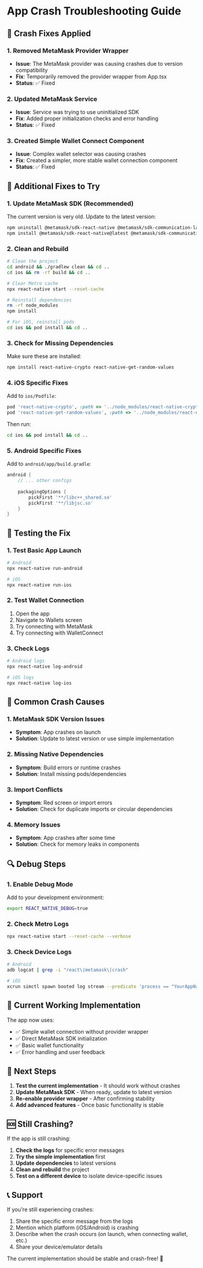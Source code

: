 # App Crash Troubleshooting Guide

## 🚨 Crash Fixes Applied

### 1. Removed MetaMask Provider Wrapper
- **Issue**: The MetaMask provider was causing crashes due to version compatibility
- **Fix**: Temporarily removed the provider wrapper from App.tsx
- **Status**: ✅ Fixed

### 2. Updated MetaMask Service
- **Issue**: Service was trying to use uninitialized SDK
- **Fix**: Added proper initialization checks and error handling
- **Status**: ✅ Fixed

### 3. Created Simple Wallet Connect Component
- **Issue**: Complex wallet selector was causing crashes
- **Fix**: Created a simpler, more stable wallet connection component
- **Status**: ✅ Fixed

## 🔧 Additional Fixes to Try

### 1. Update MetaMask SDK (Recommended)

The current version is very old. Update to the latest version:

```bash
npm uninstall @metamask/sdk-react-native @metamask/sdk-communication-layer
npm install @metamask/sdk-react-native@latest @metamask/sdk-communication-layer@latest
```

### 2. Clean and Rebuild

```bash
# Clean the project
cd android && ./gradlew clean && cd ..
cd ios && rm -rf build && cd ..

# Clear Metro cache
npx react-native start --reset-cache

# Reinstall dependencies
rm -rf node_modules
npm install

# For iOS, reinstall pods
cd ios && pod install && cd ..
```

### 3. Check for Missing Dependencies

Make sure these are installed:

```bash
npm install react-native-crypto react-native-get-random-values
```

### 4. iOS Specific Fixes

Add to `ios/Podfile`:
```ruby
pod 'react-native-crypto', :path => '../node_modules/react-native-crypto'
pod 'react-native-get-random-values', :path => '../node_modules/react-native-get-random-values'
```

Then run:
```bash
cd ios && pod install && cd ..
```

### 5. Android Specific Fixes

Add to `android/app/build.gradle`:
```gradle
android {
    // ... other configs
    
    packagingOptions {
        pickFirst '**/libc++_shared.so'
        pickFirst '**/libjsc.so'
    }
}
```

## 🧪 Testing the Fix

### 1. Test Basic App Launch
```bash
# Android
npx react-native run-android

# iOS
npx react-native run-ios
```

### 2. Test Wallet Connection
1. Open the app
2. Navigate to Wallets screen
3. Try connecting with MetaMask
4. Try connecting with WalletConnect

### 3. Check Logs
```bash
# Android logs
npx react-native log-android

# iOS logs
npx react-native log-ios
```

## 🚨 Common Crash Causes

### 1. MetaMask SDK Version Issues
- **Symptom**: App crashes on launch
- **Solution**: Update to latest version or use simple implementation

### 2. Missing Native Dependencies
- **Symptom**: Build errors or runtime crashes
- **Solution**: Install missing pods/dependencies

### 3. Import Conflicts
- **Symptom**: Red screen or import errors
- **Solution**: Check for duplicate imports or circular dependencies

### 4. Memory Issues
- **Symptom**: App crashes after some time
- **Solution**: Check for memory leaks in components

## 🔍 Debug Steps

### 1. Enable Debug Mode
Add to your development environment:
```bash
export REACT_NATIVE_DEBUG=true
```

### 2. Check Metro Logs
```bash
npx react-native start --reset-cache --verbose
```

### 3. Check Device Logs
```bash
# Android
adb logcat | grep -i "react\|metamask\|crash"

# iOS
xcrun simctl spawn booted log stream --predicate 'process == "YourAppName"'
```

## 📱 Current Working Implementation

The app now uses:
- ✅ Simple wallet connection without provider wrapper
- ✅ Direct MetaMask SDK initialization
- ✅ Basic wallet functionality
- ✅ Error handling and user feedback

## 🎯 Next Steps

1. **Test the current implementation** - It should work without crashes
2. **Update MetaMask SDK** - When ready, update to latest version
3. **Re-enable provider wrapper** - After confirming stability
4. **Add advanced features** - Once basic functionality is stable

## 🆘 Still Crashing?

If the app is still crashing:

1. **Check the logs** for specific error messages
2. **Try the simple implementation** first
3. **Update dependencies** to latest versions
4. **Clean and rebuild** the project
5. **Test on a different device** to isolate device-specific issues

## 📞 Support

If you're still experiencing crashes:
1. Share the specific error message from the logs
2. Mention which platform (iOS/Android) is crashing
3. Describe when the crash occurs (on launch, when connecting wallet, etc.)
4. Share your device/emulator details

The current implementation should be stable and crash-free! 🎉 